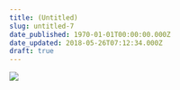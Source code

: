 ```yaml
---
title: (Untitled)
slug: untitled-7
date_published: 1970-01-01T00:00:00.000Z
date_updated: 2018-05-26T07:12:34.000Z
draft: true
---
```


![](/content/images/2018/05/QQ--20180526151142-1.png)
